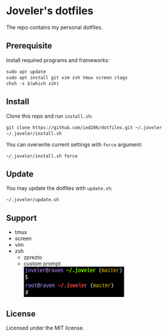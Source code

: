 # Joveler's dotfiles

The repo contains my personal dotfiles.

## Prerequisite

Install required programs and frameworks: 

```console
sudo apt update
sudo apt install git vim zsh tmux screen ctags 
chsh -s $(which zsh)
```

## Install

Clone this repo and run `install.sh`:

```console
git clone https://github.com/ied206/dotfiles.git ~/.joveler
~/.joveler/install.sh
```

You can overwrite current settings with `force` argument:

```console
~/.joveler/install.sh force
```

## Update

You may update the dotfiles with `update.sh`:

```console
~/.joveler/update.sh
```

## Support

- tmux
- screen
- vim
- zsh
    - zprezto
    - custom prompt  
    ![zsh custom prompt screenshot](./image/zsh-custom-prompt.png)

## License

Licensed under the MIT license.
